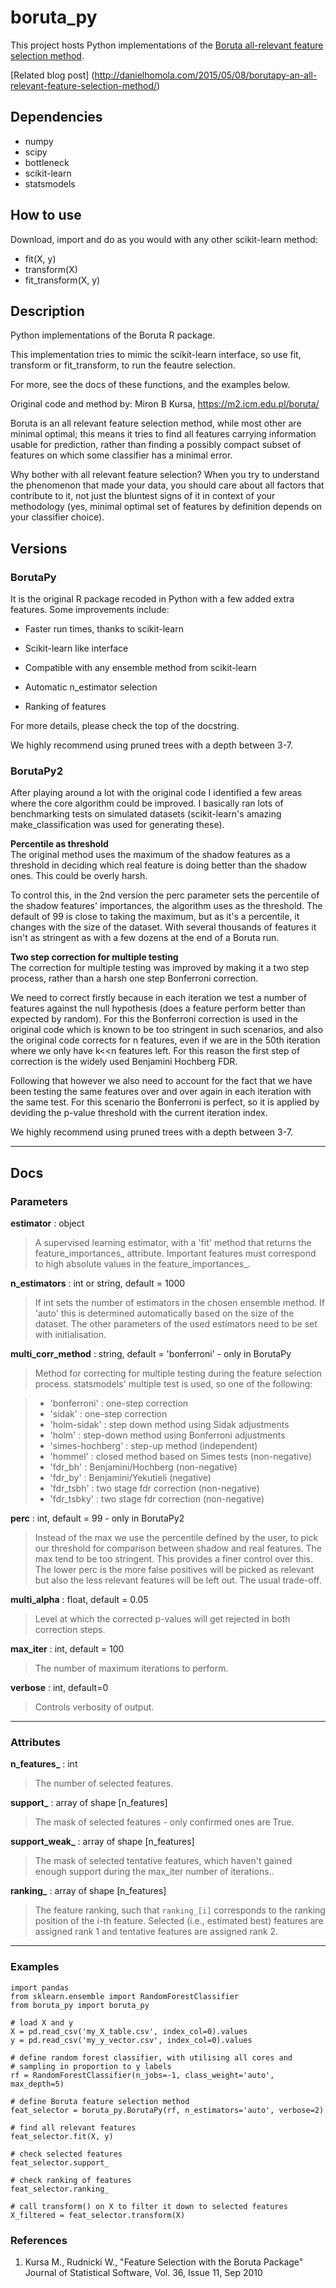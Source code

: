 # boruta_py #

This project hosts Python implementations of the [Boruta all-relevant feature selection method](https://m2.icm.edu.pl/boruta/).

[Related blog post] (http://danielhomola.com/2015/05/08/borutapy-an-all-relevant-feature-selection-method/)

## Dependencies ##

* numpy
* scipy
* bottleneck
* scikit-learn
* statsmodels


## How to use ##
Download, import and do as you would with any other scikit-learn method:
* fit(X, y)
* transform(X)
* fit_transform(X, y)

## Description ##

Python implementations of the Boruta R package.

This implementation tries to mimic the scikit-learn interface, so use fit,
transform or fit_transform, to run the feautre selection.

For more, see the docs of these functions, and the examples below.

Original code and method by: Miron B Kursa, https://m2.icm.edu.pl/boruta/

Boruta is an all relevant feature selection method, while most other are
minimal optimal; this means it tries to find all features carrying
information usable for prediction, rather than finding a possibly compact
subset of features on which some classifier has a minimal error.

Why bother with all relevant feature selection?
When you try to understand the phenomenon that made your data, you should
care about all factors that contribute to it, not just the bluntest signs
of it in context of your methodology (yes, minimal optimal set of features
by definition depends on your classifier choice).


## Versions ##

### BorutaPy ###


It is the original R package recoded in Python with a few added extra features.
Some improvements include:  

* Faster run times, thanks to scikit-learn

* Scikit-learn like interface

* Compatible with any ensemble method from scikit-learn

* Automatic n_estimator selection

* Ranking of features
    
For more details, please check the top of the docstring.

We highly recommend using pruned trees with a depth between 3-7.

### BorutaPy2 ###

After playing around a lot with the original code I identified a few areas 
where the core algorithm could be improved. I basically ran lots of 
benchmarking tests on simulated datasets (scikit-learn's amazing 
make_classification was used for generating these). 

__Percentile as threshold__  
The original method uses the maximum of the shadow features as a threshold in
deciding which real feature is doing better than the shadow ones. This could be
overly harsh. 

To control this, in the 2nd version the perc parameter sets the
percentile of the shadow features' importances, the algorithm uses as the 
threshold. The default of 99 is close to taking the maximum, but as it's a
percentile, it changes with the size of the dataset. With several thousands of 
features it isn't as stringent as with a few dozens at the end of a Boruta run.


__Two step correction for multiple testing__  
The correction for multiple testing was improved by making it a two step 
process, rather than a harsh one step Bonferroni correction.

We need to correct firstly because in each iteration we test a number of 
features against the null hypothesis (does a feature perform better than
expected by random). For this the Bonferroni correction is used in the original 
code which is known to be too stringent in such scenarios, and also the 
original code corrects for n features, even if we are in the 50th iteration 
where we only have k<<n features left. For this reason the first step of 
 correction is the widely used Benjamini Hochberg FDR. 
 
Following that however we also need to account for the fact that we have been
testing the same features over and over again in each iteration with the
same test. For this scenario the Bonferroni is perfect, so it is applied by
deviding the p-value threshold with the current iteration index.
 
We highly recommend using pruned trees with a depth between 3-7.

* * *

## Docs ##

### Parameters ###

__estimator__ : object
   > A supervised learning estimator, with a 'fit' method that returns the
   > feature_importances_ attribute. Important features must correspond to
   > high absolute values in the feature_importances_.

__n_estimators__ : int or string, default = 1000
   > If int sets the number of estimators in the chosen ensemble method.
   > If 'auto' this is determined automatically based on the size of the
   > dataset. The other parameters of the used estimators need to be set
   > with initialisation.

__multi_corr_method__ : string, default = 'bonferroni' - only in BorutaPy
>Method for correcting for multiple testing during the feature selection process. statsmodels' multiple test is used, so one of the following:

>* 'bonferroni' : one-step correction
>* 'sidak' : one-step correction
>* 'holm-sidak' : step down method using Sidak adjustments
>* 'holm' : step-down method using Bonferroni adjustments
>* 'simes-hochberg' : step-up method  (independent)
>* 'hommel' : closed method based on Simes tests (non-negative)
>* 'fdr_bh' : Benjamini/Hochberg  (non-negative)
>* 'fdr_by' : Benjamini/Yekutieli (negative)
>* 'fdr_tsbh' : two stage fdr correction (non-negative)
>* 'fdr_tsbky' : two stage fdr correction (non-negative)

__perc__ : int, default = 99 - only in BorutaPy2
   > Instead of the max we use the percentile defined by the user, to pick
   > our threshold for comparison between shadow and real features. The max
   > tend to be too stringent. This provides a finer control over this. The
   > lower perc is the more false positives will be picked as relevant but 
   > also the less relevant features will be left out. The usual trade-off.


__multi_alpha__ : float, default = 0.05
   > Level at which the corrected p-values will get rejected in both correction
   steps.

__max_iter__ : int, default = 100
   > The number of maximum iterations to perform.

__verbose__ : int, default=0
   > Controls verbosity of output.

* * *

### Attributes ###

**n_features_** : int
   > The number of selected features.

**support_** : array of shape [n_features]
   > The mask of selected features - only confirmed ones are True.

**support_weak_** : array of shape [n_features]
  >  The mask of selected tentative features, which haven't gained enough
  >  support during the max_iter number of iterations..

**ranking_** : array of shape [n_features]
  >  The feature ranking, such that ``ranking_[i]`` corresponds to the
  >  ranking position of the i-th feature. Selected (i.e., estimated
  >  best) features are assigned rank 1 and tentative features are assigned
  >  rank 2.

* * *

### Examples ###

    import pandas
    from sklearn.ensemble import RandomForestClassifier
    from boruta_py import boruta_py

    # load X and y
    X = pd.read_csv('my_X_table.csv', index_col=0).values
    y = pd.read_csv('my_y_vector.csv', index_col=0).values

    # define random forest classifier, with utilising all cores and
    # sampling in proportion to y labels
    rf = RandomForestClassifier(n_jobs=-1, class_weight='auto', max_depth=5)

    # define Boruta feature selection method
    feat_selector = boruta_py.BorutaPy(rf, n_estimators='auto', verbose=2)

    # find all relevant features
    feat_selector.fit(X, y)

    # check selected features
    feat_selector.support_

    # check ranking of features
    feat_selector.ranking_

    # call transform() on X to filter it down to selected features
    X_filtered = feat_selector.transform(X)


### References ###

1. Kursa M., Rudnicki W., "Feature Selection with the Boruta Package" Journal of Statistical Software, Vol. 36, Issue 11, Sep 2010

